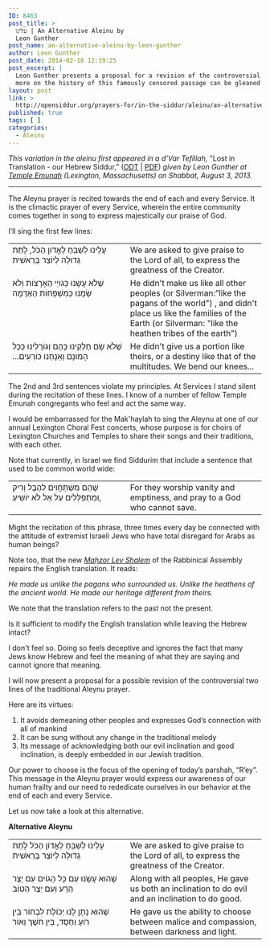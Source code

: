 ```yaml
---
ID: 8463
post_title: >
  עלינו | An Alternative Aleinu by
  Leon Gunther
post_name: an-alternative-aleinu-by-leon-gunther
author: Leon Gunther
post_date: 2014-02-18 12:19:25
post_excerpt: |
  Leon Gunther presents a proposal for a revision of the controversial line of the traditional Aleinu prayer, shehem mishtaḥavim l'hevel varik ("For they worship ephemera and emptiness, and pray to a god who cannot save," a combination of Isaiah 30:7 and Isaiah 45:20).
  more on the history of this famously censored passage can be gleaned in this <a href="https://en.wikipedia.org/wiki/Aleinu#Censored_passage">summary article</a> on Wikipedia.
layout: post
link: >
  http://opensiddur.org/prayers-for/in-the-siddur/aleinu/an-alternative-aleinu-by-leon-gunther/
published: true
tags: [ ]
categories:
  - Aleinu
---
```

<em>This variation in the aleinu first appeared in a d'Var Tefillah,</em> "Lost in Translation - our Hebrew Siddur,” (<a href="http://opensiddur.org/wp-content/uploads/2014/02/Leon-Gunther-Lost-in-Translation-Our-Hebrew-Siddur-2013-08-03.odt">ODT</a> | <a href="http://opensiddur.org/wp-content/uploads/2014/02/Leon-Gunther-Lost-in-Translation-Our-Hebrew-Siddur-2013-08-03.pdf">PDF</a>)<em> given by Leon Gunther at <a href="http://www.templeemunah.org">Temple Emunah</a> (Lexington, Massachusetts) on Shabbat, August 3, 2013.</em>

<hr />


The Aleynu prayer is recited towards the end of each and every Service. It is the climactic prayer of every Service, wherein the entire community comes together in song to express majestically our praise of God.

I’ll sing the first few lines:

<table style="margin-left: auto;margin-right: auto;">
<tbody>
<tr>
<td style="vertical-align:top;" width="46%">
<div class="liturgy"><span lang="he">
עָלֵינוּ לְשַׁבֵּחַ לַאֳדוֹן הַכֹּל, לָתֵת גְדוּלָה לְיוֹצֵר בְּרֵאשִׁית
</span></div></td>
 
<td style="vertical-align:top;" width="53%"><div class="english">
We are asked to give praise to the Lord of all, to express the greatness of the Creator.
	</div></td></tr>
<tr><td style="vertical-align:top;" width="46%"><div class="liturgy"><span lang="he">
שֶׁלֹא עָשָֹנוּ כְּגוֹיֵי הַאָרָצוֹת
וְלֹא שָׂמָנוּ כְּמִשְׁפְּחוֹת הַאַדָמָה
</span></div></td>
 
<td style="vertical-align:top;" width="53%"><div class="english">
He didn't make us like all other peoples (or Silverman:”like the pagans of the world") ,
and didn't place us like the families of the Earth (or Silverman: ‫"‬like the heathen tribes of the earth‫"‬)
	</div></td></tr>
<tr><td style="vertical-align:top;" width="46%"><div class="liturgy"><span lang="he">
שֶׁלֹא שָׂם חֶלְקֵינוּ כָּהֶם וְגוֹרָלֵינוּ כְּכָל הָמוֹנָם
וַאַנָחְנוּ כּוֹרְעִים...‏
</span></div></td>
 
<td style="vertical-align:top;" width="53%"><div class="english">
He didn't give us a portion like theirs, or a destiny like that of the multitudes.
We bend our knees...
</td></tr>
</tbody>
</tbody></tbody></tbody></table>


The 2nd and 3rd sentences violate my principles. At Services I stand silent during the recitation of these lines. I know of a number of fellow Temple Emunah congregants who feel and act the same way.

I would be embarrassed for the Mak'haylah to sing the Aleynu at one of our annual Lexington Choral Fest concerts, whose purpose is for choirs of Lexington Churches and Temples to share their songs and their traditions, with each other.

Note that currently, in Israel we find Siddurim that include a sentence that used to be common world wide:

<table style="margin-left: auto;margin-right: auto;">
<tbody>
<tr>
<td style="vertical-align:top;" width="46%">
<div class="liturgy"><span lang="he">
‫שֶׁהֵם מִשְׁתַּחֲוִים לְהֶבֶל וָרִיק ,‫וּמִתְפַּלְּלִים עַל אֵל לֹא יוֹשִׁיעַ
</span></div></td>
 
<td style="vertical-align:top;" width="53%"><div class="english">
For they worship vanity and emptiness, and pray to a God who cannot save.
</td></tr>
</tbody>
</tbody></tbody></tbody></table>

Might the recitation of this phrase, three times every day be connected with the attitude of extremist Israeli Jews who have total disregard for Arabs as human beings?

Note too, that the new <em><a href="http://www.rabbinicalassembly.org/resources-ideas/publications/prayerbooks-liturgy">Maḥzor Lev Shalem</a></em> of the Rabbinical Assembly repairs the English translation. It reads:

<em>He made us unlike the pagans who surrounded us.
Unlike the heathens of the ancient world.
He made our heritage different from theirs.</em>

We note that the translation refers to the past not the present.

Is it sufficient to modify the English translation while leaving the Hebrew intact?

I don't feel so. Doing so feels deceptive and ignores the fact that many Jews know Hebrew and feel the meaning of what they are saying and cannot ignore that meaning.

I will now present a proposal for a possible revision of the controversial two lines of the traditional Aleynu prayer.

Here are its virtues:
1. It avoids demeaning other peoples and expresses God’s connection with all of mankind
2. It can be sung without any change in the traditional melody
3. Its message of acknowledging both our evil inclination and good inclination, is deeply embedded in our Jewish tradition.

Our power to choose is the focus of the opening of today’s parshah, “R’ey”. This message in the Aleynu prayer would express our awareness of our human frailty and our need to rededicate ourselves in our behavior at the end of each and every Service.

Let us now take a look at this alternative.

<strong>Alternative Aleynu</strong>

<table style="margin-left: auto;margin-right: auto;">
<tbody>
<tr>
<td style="vertical-align:top;" width="46%">
<div class="liturgy"><span lang="he">
עָלֵינוּ לְשַׁבֵּחַ לַאֳדוֹן הַכֹּל
   לָתֵת גְדוּלָה לְיוֹצֵר בְּרֵאשִׁית
</span></div></td>
 
<td style="vertical-align:top;" width="53%"><div class="english">
We are asked to give praise to the Lord of all, 
to express the greatness of the Creator.
	</div></td></tr>
<tr><td style="vertical-align:top;" width="46%"><div class="liturgy"><span lang="he">
שֶׁהוּא עָשָֹנוּ עִם כָּל הַגוֹיִם 
  עִם יֵצֶר הַרָע וְעִם יֵצֶר הַטוֹב
</span></div></td>
 
<td style="vertical-align:top;" width="53%"><div class="english">
Along with all peoples, 
He gave us both an inclination to do evil and an inclination to do good.
	</div></td></tr>
<tr><td style="vertical-align:top;" width="46%"><div class="liturgy"><span lang="he">
שֶׁהוּא נָתָן לָנוּ יְכוֹלֶת לִבְחוֹר
 בֵּין רוֹעָ וְחֶסֶד, בֵּין חֹשֶׁך וְאוֹר
</span></div></td>
 
<td style="vertical-align:top;" width="53%"><div class="english">
He gave us the ability to choose 
between malice and compassion, between darkness and light.
</td></tr>
</tbody>
</tbody></tbody></tbody></table>
